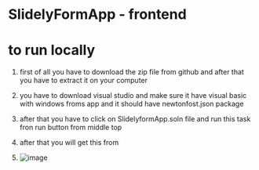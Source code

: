 # SlidelyFormApp - frontend

# to run locally 

1. first of all you have to download the zip file from github and after that you have to extract it on your computer
2. you have to download visual studio and make sure it have visual basic with windows froms app and it should have newtonfost.json package
3. after that you have to click on SlidelyformApp.soln file and run this task fron run button from middle top

4. after that you will get this from
5. ![image](https://github.com/swamivikas/SlidelyFormApp---Frontend/assets/108607735/b291b671-5604-4a85-94b6-0c5524572c83)

